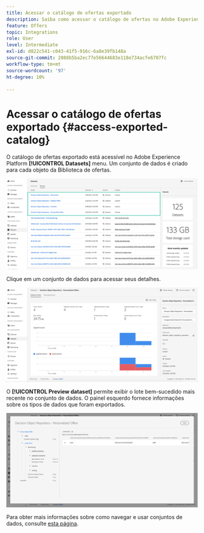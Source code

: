 ```yaml
---
title: Acessar o catálogo de ofertas exportado
description: Saiba como acessar o catálogo de ofertas no Adobe Experience Platform depois de exportá-lo
feature: Offers
topic: Integrations
role: User
level: Intermediate
exl-id: d822c541-c043-41f5-916c-6a8e39fb148a
source-git-commit: 2088b5ba2ec77e56644683e118e734acfe6707fc
workflow-type: tm+mt
source-wordcount: '97'
ht-degree: 10%

---
```


# Acessar o catálogo de ofertas exportado {#access-exported-catalog}

O catálogo de ofertas exportado está acessível no Adobe Experience Platform **[!UICONTROL Datasets]** menu. Um conjunto de dados é criado para cada objeto da Biblioteca de ofertas.

![](../../assets/datasets-list.png)

Clique em um conjunto de dados para acessar seus detalhes.

![](../../assets/dataset-activity.png)

O **[!UICONTROL Preview dataset]** permite exibir o lote bem-sucedido mais recente no conjunto de dados. O painel esquerdo fornece informações sobre os tipos de dados que foram exportados.

![](../../assets/dataset-preview.png)

Para obter mais informações sobre como navegar e usar conjuntos de dados, consulte [esta página](../../start/get-started-datasets.md).
